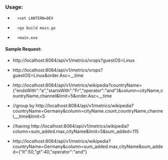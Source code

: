 ### Usage:
-       >set LANTERN=DEV
-       >go build main.go
-       >main.exe

#### Sample Request:

- http://localhost:8084/api/v1/metrics/vrops?guestOS=Linux
- http://localhost:8084/api/v1/metrics/vrops?guestOS=Linux&order.Asc=__time

- http://localhost:8084/api/v1/metrics/wikipedia?countryName={"endsWith":"e","startsWith":"Fr","operator":"and"}&column=cityName,countryName,channel&limit=5&order.Asc=__time

- //group by
   http://localhost:8084/api/v1/metrics/wikipedia?countryName=Germany&column=cityName.count,countryName,channel,__time&limit=5

- //having
  http://localhost:8084/api/v1/metrics/wikipedia?column=sum_added.max,cityName&limit=5&sum_added=115

- http://localhost:8084/api/v1/metrics/wikipedia?countryName=Germany&column=sum_added.max,cityName&sum_added={"lt":50,"gt":40,"operator":"and"}
